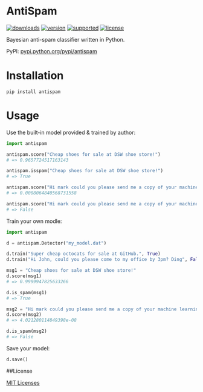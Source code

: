# AntiSpam

[![downloads](https://img.shields.io/pypi/dm/antispam.svg)](https://pypi.python.org/pypi/antispam/)
[![version](https://img.shields.io/pypi/v/antispam.svg?label=version)](https://pypi.python.org/pypi/antispam/)
[![supported](https://img.shields.io/pypi/pyversions/antispam.svg)](https://pypi.python.org/pypi/antispam/)
[![license](https://img.shields.io/pypi/l/antispam.svg)](https://opensource.org/licenses/MIT)

Bayesian anti-spam classifier written in Python.

PyPI: [pypi.python.org/pypi/antispam](https://pypi.python.org/pypi/antispam)

# Installation

```
pip install antispam
```

# Usage

Use the built-in model provided & trained by author:

```python
import antispam

antispam.score("Cheap shoes for sale at DSW shoe store!")
# => 0.9657724517163143

antispam.isspam("Cheap shoes for sale at DSW shoe store!")
# => True

antispam.score("Hi mark could you please send me a copy of your machine learning homework? thanks")
# => 0.0008064840568731558

antispam.score("Hi mark could you please send me a copy of your machine learning homework? thanks")
# => False

```

Train your own modle:

```python
import antispam

d = antispam.Detector("my_model.dat")

d.train("Super cheap octocats for sale at GitHub.", True)
d.train("Hi John, could you please come to my office by 3pm? Ding", False)

msg1 = "Cheap shoes for sale at DSW shoe store!"
d.score(msg1)
# => 0.9999947825633266

d.is_spam(msg1)
# => True

msg2 = "Hi mark could you please send me a copy of your machine learning homework? thanks"
d.score(msg2)
# => 4.021280114849398e-08

d.is_spam(msg2)
# => False
```

Save your model:

```python
d.save()
```

##License

[MIT Licenses](https://opensource.org/licenses/MIT)

